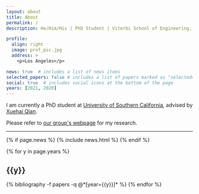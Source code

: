 ```yaml
---
layout: about
title: About
permalink: /
description: He/Him/His | PhD Student | Viterbi School of Engineering, USC

profile:
  align: right
  image: prof_pic.jpg
  address: >
    <p>Los Angeles</p>

news: true  # includes a list of news items
selected_papers: false # includes a list of papers marked as "selected={true}"
social: true  # includes social icons at the bottom of the page
years: [2021, 2020]
---
```


I am currently a PhD student at [University of Southern California](https://usc.edu/), advised by [Xuehai Qian](http://alchem.usc.edu/~xuehaiq/).

Please refer to [our group's webpage](http://alchem.usc.edu/portal/index.html) for my research.

---
<div class="post">

  {% if page.news %}
    {% include news.html %}
  {% endif %}

</div>

<div class="publications">

{% for y in page.years %}
  <h2 class="year">{{y}}</h2>
  {% bibliography -f papers -q @*[year={{y}}]* %}
{% endfor %}

</div>
